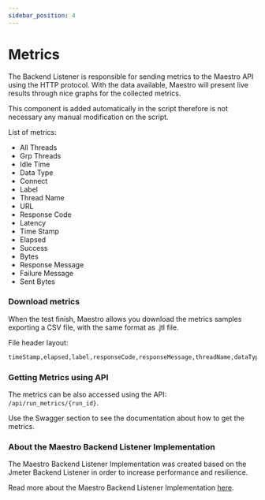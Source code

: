 ```yaml
---
sidebar_position: 4
---
```


# Metrics

The Backend Listener is responsible for sending metrics to the Maestro API using the HTTP protocol. With the data available, Maestro will present live results through nice graphs for the collected metrics.

This component is added automatically in the script therefore is not necessary any manual modification on the script.

List of metrics:
- All Threads
- Grp Threads
- Idle Time
- Data Type
- Connect
- Label
- Thread Name
- URL
- Response Code
- Latency
- Time Stamp
- Elapsed
- Success
- Bytes
- Response Message
- Failure Message
- Sent Bytes

### Download metrics
When the test finish, Maestro allows you download the metrics samples exporting a CSV file, with the same format as .jtl file.

File header layout: 
```bash
timeStamp,elapsed,label,responseCode,responseMessage,threadName,dataType,success,failureMessage,bytes,sentBytes,grpThreads,allThreads,URL,Latency,IdleTime,Connect
```

### Getting Metrics using API
The metrics can be also accessed using the API: `/api/run_metrics/{run_id}`.

Use the Swagger section to see the documentation about how to get the metrics.


### About the Maestro Backend Listener Implementation
The Maestro Backend Listener Implementation was created based on the Jmeter Backend Listener in order to increase performance and resilience.

Read more about the Maestro Backend Listener Implementation [here](https://github.com/Farfetch/maestro/tree/master/jmeter/plugins/jmeter-backendlistener-maestro).